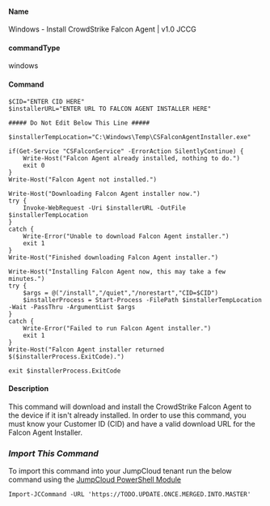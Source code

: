 #### Name

Windows - Install CrowdStrike Falcon Agent | v1.0 JCCG

#### commandType

windows

#### Command

```
$CID="ENTER CID HERE"
$installerURL="ENTER URL TO FALCON AGENT INSTALLER HERE"

##### Do Not Edit Below This Line #####

$installerTempLocation="C:\Windows\Temp\CSFalconAgentInstaller.exe"

if(Get-Service "CSFalconService" -ErrorAction SilentlyContinue) {
    Write-Host("Falcon Agent already installed, nothing to do.")
    exit 0
}
Write-Host("Falcon Agent not installed.")

Write-Host("Downloading Falcon Agent installer now.")
try {
    Invoke-WebRequest -Uri $installerURL -OutFile $installerTempLocation
}
catch {
    Write-Error("Unable to download Falcon Agent installer.")
    exit 1
}
Write-Host("Finished downloading Falcon Agent installer.")

Write-Host("Installing Falcon Agent now, this may take a few minutes.")
try {
    $args = @("/install","/quiet","/norestart","CID=$CID") 
    $installerProcess = Start-Process -FilePath $installerTempLocation -Wait -PassThru -ArgumentList $args
}
catch {
    Write-Error("Failed to run Falcon Agent installer.")
    exit 1
}
Write-Host("Falcon Agent installer returned $($installerProcess.ExitCode).")

exit $installerProcess.ExitCode

```

#### Description

This command will download and install the CrowdStrike Falcon Agent to the device if it isn't already installed.  In order to use this command, you must know your Customer ID (CID) and have a valid download URL for the Falcon Agent Installer.

### *Import This Command*

To import this command into your JumpCloud tenant run the below command using the [JumpCloud PowerShell Module](https://github.com/TheJumpCloud/support/wiki/Installing-the-JumpCloud-PowerShell-Module)

```
Import-JCCommand -URL 'https://TODO.UPDATE.ONCE.MERGED.INTO.MASTER'
```
